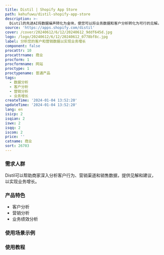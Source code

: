 ```yaml
---
title: Distil | Shopify App Store
path: kehufuwu/distil-shopify-app-store
description: >-
  Distil的先进AI将数据噪声转化为金块，使您可以将业务数据和客户分析转化为可行的见解。深入研究您的客户行为、营销漏斗和群体销售数据。解锁顶级客户细分和最有效的营销渠道。获取每日报告卡，显示周对周销售与预测、新客户与重复客户、客户群体分析、产品销售和营销渠道表现。您不需要更多的数据，只需要Distil它。
source: 'https://apps.shopify.com/distil'
cover: /cover/20240612/6/12/20240612_9ddf645d.jpg
logo: /logo/20240612/6/12/20240612_0778bf8c.jpg
label: 分析您的客户和营销数据以实现业务增长
component: false
procattr: 10
procattrname: 商业
procform: 1
procformname: 网站
proctype: 1
proctypename: 普通产品
tags:
  - 数据分析
  - 客户分析
  - 营销分析
  - 业务增长
createTime: '2024-01-04 13:52:20'
updateTime: '2024-01-04 13:52:20'
lang: en
isicp: 2
isqian: 2
iswx: 2
isqq: 2
iscom: 2
price: ''
catname: 商业
sort: 26703
---
```




### 需求人群
Distil可以帮助商家深入分析客户行为、营销渠道和销售数据，提供见解和建议，以实现业务增长。

### 产品特色
- 客户分析
- 营销分析
- 业务绩效分析

### 使用场景示例


### 使用教程


  
